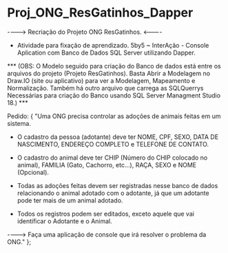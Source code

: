 # Proj_ONG_ResGatinhos_Dapper

 ----> Recriação do Projeto ONG ResGatinhos. <----

- Atividade para fixação de aprendizado. 5by5 ~ InterAção - Console Aplication com Banco de Dados SQL Server utilizando Dapper.

*** (OBS: O Modelo seguido para criação do Banco de dados está entre os arquivos do projeto (Projeto ResGatinhos).
     Basta Abrir a Modelagem no Draw.IO (site ou aplicativo) para ver a Modelagem, Mapeamento e Normalização.
     Também há outro arquivo que carrega as SQLQuerrys Necessárias para criação do Banco usando SQL Server Managment Studio 18.) ***

Pedido:
{
"Uma ONG precisa controlar as adoções de animais feitas em um sistema.

- O cadastro da pessoa (adotante) deve ter NOME, CPF, SEXO, DATA DE NASCIMENTO, ENDEREÇO COMPLETO e TELEFONE DE CONTATO.

- O cadastro do animal deve ter CHIP (Número do CHIP colocado no animal), FAMILIA (Gato, Cachorro, etc...), RAÇA, SEXO e NOME (Opcional).

- Todas as adoções feitas devem ser registradas nesse banco de dados relacionando o animal adotado com o adotante,
  já que um adotante pode ter mais de um animal adotado.

- Todos os registros podem ser editados, exceto aquele que vai identificar o Adotante e o Animal.

----> Faça uma aplicação de console que irá resolver o problema da ONG."
};
